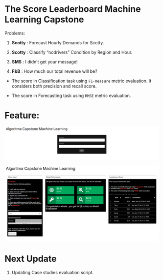 The Score Leaderboard Machine Learning Capstone
===============================================

Problems:

1.  **Scotty** : Forecast Hourly Demands for Scotty.

2.  **Scotty** : Classify “nodrivers” Condition by Region and Hour.

3.  **SMS** : I didn’t get your message!

4.  **F&B** : How much our total revenue will be?

-   The score in Classification task using `F1-measure` metric evaluation. It
    considers both precision and recall score.

-   The score in Forecasting task using `RMSE` metric evaluation.

Feature:
========

![](img/pic3.png)

![](img/pic1.png)

Next Update
===========

1.  Updating Case studies evaluation script.
